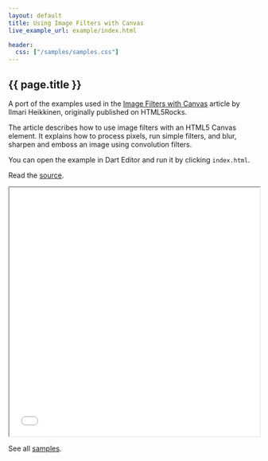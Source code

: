 ```yaml
---
layout: default
title: Using Image Filters with Canvas
live_example_url: example/index.html

header:
  css: ["/samples/samples.css"]
---
```


## {{ page.title }}

A port of the examples used in the
[Image Filters with Canvas](http://www.html5rocks.com/en/tutorials/canvas/imagefilters/)
article by Ilmari Heikkinen, originally published on HTML5Rocks.

The article describes how to use image filters with an HTML5 Canvas element.
It explains how to process pixels, run simple filters, and blur,
sharpen and emboss an image using convolution filters.

You can open the example in Dart Editor and run it by clicking `index.html`.

Read the
[source](https://github.com/dart-lang/dart-samples/tree/master/html5/web/canvas/imagefilters).

<iframe class="running-app-frame"
        style="height:500px;width:100%;"
        src="{{page.live_example_url}}">
</iframe>

See all [samples](/samples/).
